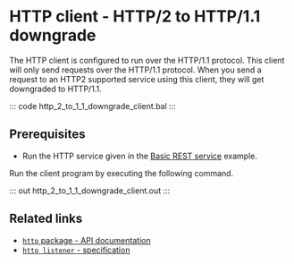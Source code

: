 # HTTP client - HTTP/2 to HTTP/1.1 downgrade

The HTTP client is configured to run over the HTTP/1.1 protocol. This client will only send requests over the HTTP/1.1 protocol. When you send a request to an HTTP2 supported service using this client, they will get downgraded to HTTP/1.1.   

::: code http_2_to_1_1_downgrade_client.bal :::

## Prerequisites
- Run the HTTP service given in the [Basic REST service](/learn/by-example/http-basic-rest-service/) example.

Run the client program by executing the following command.

::: out http_2_to_1_1_downgrade_client.out :::

## Related links
- [`http` package - API documentation](https://lib.ballerina.io/ballerina/http/latest/)
- [`http listener` - specification](https://ballerina.io/spec/http/#21-listener)
